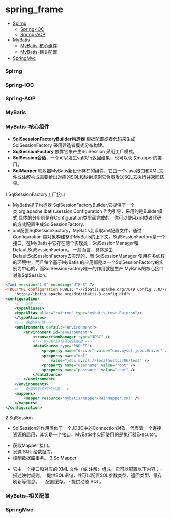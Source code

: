 # spring_frame
- [Spirng](#Spirng)
    - [Spring-IOC](#Spring-IOC)
    - [Spring-AOP](#Spring-AOP)
- [MyBatis](#MyBatis)
    - [MyBatis-核心组件](#MyBatis-核心组件)
    - [MyBatis-相关配置](#MyBatis-相关配置)
- [SpringMvc](#SpringMvc)









### Spirng
### Spring-IOC
### Spring-AOP















### MyBatis
### MyBatis-核心组件
* **SqlSsessionFactoryBuilder构造器** 根据配置或者代码来生成SqlSessionFactory 采用建造者模式分布构建。
* **SqlSessionFactory** 依靠它来产生SqlSession 采用工厂模式。
* **SqlSession会话**，一个可以发生sql执行返回结果，也可以获取mapper的接口。
* **SqlMapper** 映射器MyBatis新设计存在的组件，它由一个Java接口和XML文件或注解构成需要给出对应的SQL和映射规则它负责发送SQL去执行并返回结果。

1.SqlSessionFactory工厂接口 
- MyBatis提了构造器 SqlSessionFactoryBuilder,它提供了一个类.org.apache.ibatis.session.Configuration 作为引导，采用的是Builder模式,具体的分步则是在Configuration类里面完成的。你可以使用xml或者代码的方式配置生成SqlSessionFactory.
- xml配置SqlSessionFactory，MyBatis会读取xml配置文件，通过 Configuration 类对象构建整个MyBatis的上下文。SqlSessionFactory是一个接口，在MyBatis中它存在两个实现类：SqlSessionManager和DefaultSqlSessionFactory。 一般而言，具体是由DefaultSqlSessionFactory去实现的，而 SqlSessionManager 使用在多线程的环境中，而且每个基于MyBatis 的应用都是以一个SqlSessionFactory的实例为中心的，而SqlSessionFactory唯一的作用就是生产 MyBatis的核心接口对象SqlSession。
```xml
<?xml version="1.0" encoding="UTF-8" ?>  
<!DOCTYPE configuration PUBLIC "-//ibatis.apache.org//DTD Config 3.0//EN" 
	"http://ibatis.apache.org/dtd/ibatis-3-config.dtd">
<configuration>
	<!-- 别名 -->
	<typeAliases>
	<typeAlias alias="rainron" type="mybatis.test.Rainron"/> 
	</typeAliases>
	<!-- 数据库环境 -->
	<environments default="environment">
		<environment id="environment">
			<transactionManager type="JDBC" />
			<!-- MyBatis自带的连接池 -->
			<dataSource type="POOLED">
				<property name="driver" value="com.mysql.jdbc.Driver" />
				<property name="url"
					value="jdbc:mysql://localhost:3306/test" />
				<property name="username" value="root" />
				<property name="password" value="root" />
			</dataSource>
		</environment>
	</environments>
	<!-- 配置映射文件的位置 -->
	<mappers>
		<mapper resource="mybatis/mapper/RainMapper.xml" />
	</mappers>
</configuration>
```
2.SqlSession
-  SqlSession的作用类似于一个JDBC中的Connection对象，代表着一个连接资源的启用，其实是一个接口，MyBatis中实际使用的是执行器Executor。
* 获取Mapper 接口。
* 发送 SQL 给数据库。
* 控制数据库事务。 
3.SqlMapper
- 它由一个接口和对应的 XML 文件（或 注解〉组成。它可以配置以下内容：
· 描述映射规则。 ·提供SQL语旬，并可以配置SQL参数类型、返回类型、缓存刷新等信息。 
．配置缓存。 
· 提供动态 SQL。 
  



### MyBatis-相关配置











### SpringMvc

